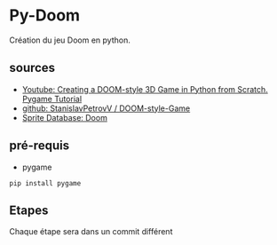 # Py-Doom

Création du jeu Doom en python.

## sources

* [Youtube: Creating a DOOM-style 3D Game in Python from Scratch. Pygame Tutorial](https://www.youtube.com/redirect?event=video_description&redir_token=QUFFLUhqa1ZTZHMteEJWRVNkM0RVRWNmYVhyZHVrTE1uUXxBQ3Jtc0tucF9aS2FUdG9tdDlCdl9jQm5pcUVZelJIZl9iREtmVl8zNFVfczVHQTlycUlBSDh6SlE2dHRLRXZmRzFBYVctXzZ4V3RFdXlEeGdXVk5QclFNYUlKOXlaUUFfNTdfUHdCc0FWTmdNdVQ4QmFvTDVMRQ&q=https%3A%2F%2Fgithub.com%2FStanislavPetrovV%2FDOOM-style-Game&v=ECqUrT7IdqQ)
* [github: StanislavPetrovV
/
DOOM-style-Game](https://github.com/StanislavPetrovV/DOOM-style-Game)
* [Sprite Database: Doom](https://spritedatabase.net/game/760)

## pré-requis

* pygame

```shell
pip install pygame
```

## Etapes

Chaque étape sera dans un commit différent


